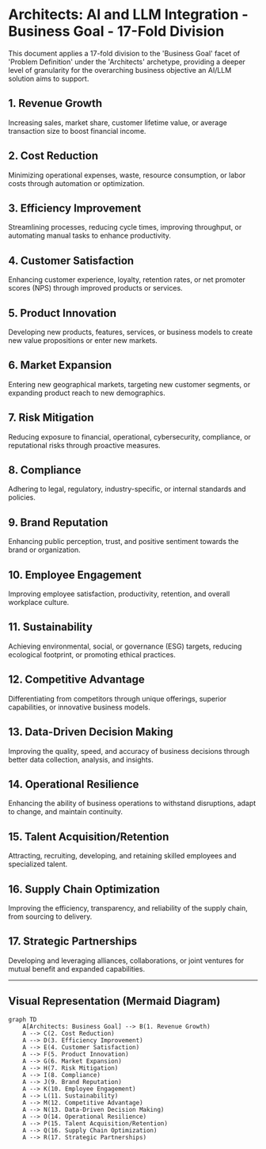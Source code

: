 # Architects: AI and LLM Integration - Business Goal - 17-Fold Division

This document applies a 17-fold division to the 'Business Goal' facet of 'Problem Definition' under the 'Architects' archetype, providing a deeper level of granularity for the overarching business objective an AI/LLM solution aims to support.

## 1. Revenue Growth

Increasing sales, market share, customer lifetime value, or average transaction size to boost financial income.

## 2. Cost Reduction

Minimizing operational expenses, waste, resource consumption, or labor costs through automation or optimization.

## 3. Efficiency Improvement

Streamlining processes, reducing cycle times, improving throughput, or automating manual tasks to enhance productivity.

## 4. Customer Satisfaction

Enhancing customer experience, loyalty, retention rates, or net promoter scores (NPS) through improved products or services.

## 5. Product Innovation

Developing new products, features, services, or business models to create new value propositions or enter new markets.

## 6. Market Expansion

Entering new geographical markets, targeting new customer segments, or expanding product reach to new demographics.

## 7. Risk Mitigation

Reducing exposure to financial, operational, cybersecurity, compliance, or reputational risks through proactive measures.

## 8. Compliance

Adhering to legal, regulatory, industry-specific, or internal standards and policies.

## 9. Brand Reputation

Enhancing public perception, trust, and positive sentiment towards the brand or organization.

## 10. Employee Engagement

Improving employee satisfaction, productivity, retention, and overall workplace culture.

## 11. Sustainability

Achieving environmental, social, or governance (ESG) targets, reducing ecological footprint, or promoting ethical practices.

## 12. Competitive Advantage

Differentiating from competitors through unique offerings, superior capabilities, or innovative business models.

## 13. Data-Driven Decision Making

Improving the quality, speed, and accuracy of business decisions through better data collection, analysis, and insights.

## 14. Operational Resilience

Enhancing the ability of business operations to withstand disruptions, adapt to change, and maintain continuity.

## 15. Talent Acquisition/Retention

Attracting, recruiting, developing, and retaining skilled employees and specialized talent.

## 16. Supply Chain Optimization

Improving the efficiency, transparency, and reliability of the supply chain, from sourcing to delivery.

## 17. Strategic Partnerships

Developing and leveraging alliances, collaborations, or joint ventures for mutual benefit and expanded capabilities.

---

## Visual Representation (Mermaid Diagram)

```mermaid
graph TD
    A[Architects: Business Goal] --> B(1. Revenue Growth)
    A --> C(2. Cost Reduction)
    A --> D(3. Efficiency Improvement)
    A --> E(4. Customer Satisfaction)
    A --> F(5. Product Innovation)
    A --> G(6. Market Expansion)
    A --> H(7. Risk Mitigation)
    A --> I(8. Compliance)
    A --> J(9. Brand Reputation)
    A --> K(10. Employee Engagement)
    A --> L(11. Sustainability)
    A --> M(12. Competitive Advantage)
    A --> N(13. Data-Driven Decision Making)
    A --> O(14. Operational Resilience)
    A --> P(15. Talent Acquisition/Retention)
    A --> Q(16. Supply Chain Optimization)
    A --> R(17. Strategic Partnerships)
```
